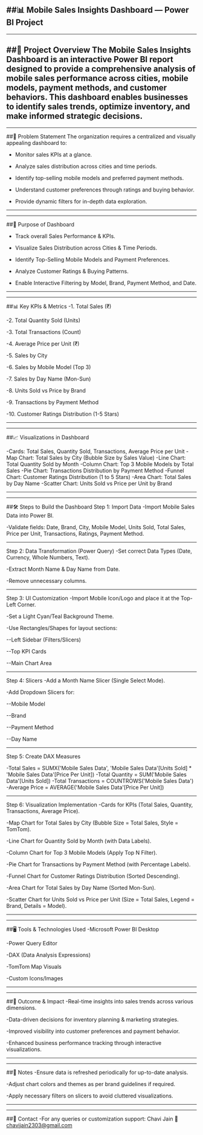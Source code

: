 ##📊 Mobile Sales Insights Dashboard — Power BI Project
---
---
##📁 Project Overview
The Mobile Sales Insights Dashboard is an interactive Power BI report designed to provide a comprehensive analysis of mobile sales performance across cities, mobile models, payment methods, and customer behaviors. This dashboard enables businesses to identify sales trends, optimize inventory, and make informed strategic decisions.
---
---

##🎯 Problem Statement
The organization requires a centralized and visually appealing dashboard to:

- Monitor sales KPIs at a glance.

- Analyze sales distribution across cities and time periods.

- Identify top-selling mobile models and preferred payment methods.

- Understand customer preferences through ratings and buying behavior.

- Provide dynamic filters for in-depth data exploration.

---
---

##📝 Purpose of Dashboard
- Track overall Sales Performance & KPIs.

- Visualize Sales Distribution across Cities & Time Periods.

- Identify Top-Selling Mobile Models and Payment Preferences.

- Analyze Customer Ratings & Buying Patterns.

- Enable Interactive Filtering by Model, Brand, Payment Method, and Date.

---
---

##📊 Key KPIs & Metrics
-1. Total Sales (₹)

-2. Total Quantity Sold (Units)

-3. Total Transactions (Count)

-4. Average Price per Unit (₹)

-5. Sales by City

-6. Sales by Mobile Model (Top 3)

-7. Sales by Day Name (Mon-Sun)

-8. Units Sold vs Price by Brand

-9. Transactions by Payment Method

-10. Customer Ratings Distribution (1-5 Stars)

---
---

##📈 Visualizations in Dashboard

-Cards: Total Sales, Quantity Sold, Transactions, Average Price per Unit
-Map Chart: Total Sales by City (Bubble Size by Sales Value)
-Line Chart: Total Quantity Sold by Month
-Column Chart: Top 3 Mobile Models by Total Sales
-Pie Chart: Transactions Distribution by Payment Method
-Funnel Chart: Customer Ratings Distribution (1 to 5 Stars)
-Area Chart: Total Sales by Day Name
-Scatter Chart: Units Sold vs Price per Unit by Brand

---
---

##🛠️ Steps to Build the Dashboard
Step 1: Import Data
-Import Mobile Sales Data into Power BI.

-Validate fields: Date, Brand, City, Mobile Model, Units Sold, Total Sales, Price per Unit, Transactions, Ratings, Payment Method.

---

Step 2: Data Transformation (Power Query)
-Set correct Data Types (Date, Currency, Whole Numbers, Text).

-Extract Month Name & Day Name from Date.

-Remove unnecessary columns.

---

Step 3: UI Customization
-Import Mobile Icon/Logo and place it at the Top-Left Corner.

-Set a Light Cyan/Teal Background Theme.

-Use Rectangles/Shapes for layout sections:

--Left Sidebar (Filters/Slicers)

--Top KPI Cards

--Main Chart Area

---

Step 4: Slicers
-Add a Month Name Slicer (Single Select Mode).

-Add Dropdown Slicers for:

--Mobile Model

--Brand

--Payment Method

--Day Name

---

Step 5: Create DAX Measures

-Total Sales = SUMX('Mobile Sales Data', 'Mobile Sales Data'[Units Sold] * 'Mobile Sales Data'[Price Per Unit])
-Total Quantity = SUM('Mobile Sales Data'[Units Sold])
-Total Transactions = COUNTROWS('Mobile Sales Data')
-Average Price = AVERAGE('Mobile Sales Data'[Price Per Unit])

---

Step 6: Visualization Implementation
-Cards for KPIs (Total Sales, Quantity, Transactions, Average Price).

-Map Chart for Total Sales by City (Bubble Size = Total Sales, Style = TomTom).

-Line Chart for Quantity Sold by Month (with Data Labels).

-Column Chart for Top 3 Mobile Models (Apply Top N Filter).

-Pie Chart for Transactions by Payment Method (with Percentage Labels).

-Funnel Chart for Customer Ratings Distribution (Sorted Descending).

-Area Chart for Total Sales by Day Name (Sorted Mon-Sun).

-Scatter Chart for Units Sold vs Price per Unit (Size = Total Sales, Legend = Brand, Details = Model).

---
---


##🖥️ Tools & Technologies Used
-Microsoft Power BI Desktop

-Power Query Editor

-DAX (Data Analysis Expressions)

-TomTom Map Visuals

-Custom Icons/Images

---
---

##🚀 Outcome & Impact
-Real-time insights into sales trends across various dimensions.

-Data-driven decisions for inventory planning & marketing strategies.

-Improved visibility into customer preferences and payment behavior.

-Enhanced business performance tracking through interactive visualizations.

---
---

##📌 Notes
-Ensure data is refreshed periodically for up-to-date analysis.

-Adjust chart colors and themes as per brand guidelines if required.

-Apply necessary filters on slicers to avoid cluttered visualizations.

---
---

##📧 Contact
-For any queries or customization support:
Chavi Jain
📩 chavijain2303@gmail.com

